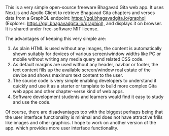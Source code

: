 This is a very simple open-source freeware Bhagavad Gita web app. It uses Next.js and Apollo Client to retrieve Bhagavad Gita chapters and verses data from a GraphQL endpoint: https://gql.bhagavadgita.io/graphql (Explorer: https://gql.bhagavadgita.io/graphiql), and displays it on browser. It is shared under free-software MIT license.

The advantages of keeping this very simple are:

1. As plain HTML is used without any images, the content is automatically shown suitably for devices of various screen/window widths like PC or mobile without writing any media query and related CSS code.
2. As default margins are used without any header, navbar or footer, the text content fills up the available screen/window real estate of the device and shows maximum text content to the user.
3. The source code is very simple enabling developers to understand it quickly and use it as a starter or
   template to build more complex Gita web apps and other chapter-verse kind of web apps.
4. Software development students and learners would find it easy to study and use the code.

Of course, there are disadvantages too with the biggest perhaps being that the user interface functionality is minimal and does not have attractive frills like images and other graphics. I hope to work on another version of the app. which provides more user interface functionality.
